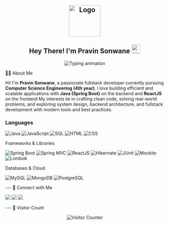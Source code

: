 <h2 align="center">
  <img align="center" height="100px" src="https://user-images.githubusercontent.com/51513908/150689872-eaa21d9a-7c65-4662-938c-26091c09cd70.svg" alt="Logo" /> 
  <br><br>
  Hey There! I'm Pravin Sonwane <img src="https://media.giphy.com/media/hvRJCLFzcasrR4ia7z/giphy.gif" width="28" alt="wave"/>
</h2>

<p align="center">
  <img src="https://readme-typing-svg.herokuapp.com?color=%2336BCF7&size=48&center=true&width=600&height=100&lines=Java+Developer;Spring+Boot+Enthusiast;Fullstack+Engineer;React+Developer;Problem+Solver;Clean+Code+Advocate" alt="Typing animation" />
</p>
👨‍💻 About Me

Hi! I'm **Pravin Sonwane**, a passionate fullstack developer currently pursuing **Computer Science Engineering (4th year)**. I love building efficient and scalable applications with **Java (Spring Boot)** on the backend and **ReactJS** on the frontend
My interests lie in crafting clean code, solving real-world problems, and exploring system design, backend architecture, and fullstack development with modern tools and best practices.

### Languages

<p>
  <img alt="Java" src="https://img.shields.io/badge/Java-007396.svg?logo=java&logoColor=white" />
  <img alt="JavaScript" src="https://img.shields.io/badge/JavaScript-F7DF1E.svg?logo=javascript&logoColor=black" />
  <img alt="SQL" src="https://custom-icon-badges.herokuapp.com/badge/SQL-025E8C.svg?logo=database&logoColor=white" />
  <img alt="HTML" src="https://img.shields.io/badge/HTML-E34F26.svg?logo=html5&logoColor=white" />
  <img alt="CSS" src="https://img.shields.io/badge/CSS-1572B6.svg?logo=css3&logoColor=white" />
</p>
Frameworks & Libraries
<p>
  <img alt="Spring Boot" src="https://img.shields.io/badge/Spring%20Boot-6DB33F.svg?logo=spring-boot&logoColor=white" />
  <img alt="Spring MVC" src="https://img.shields.io/badge/Spring%20MVC-6DB33F.svg?logo=spring&logoColor=white" />
  <img alt="ReactJS" src="https://img.shields.io/badge/React-61DAFB.svg?logo=react&logoColor=black" />
  <img alt="Hibernate" src="https://img.shields.io/badge/Hibernate-59666C.svg?logo=hibernate&logoColor=white" />
  <img alt="JUnit" src="https://img.shields.io/badge/JUnit-25A162.svg?logo=junit5&logoColor=white" />
  <img alt="Mockito" src="https://img.shields.io/badge/Mockito-4CAF50.svg?logo=java&logoColor=white" />
  <img alt="Lombok" src="https://img.shields.io/badge/Lombok-ED1C24.svg?logo=lombok&logoColor=white" />
</p>
Databases & Cloud
<p>
  <img alt="MySQL" src="https://img.shields.io/badge/MySQL-00f.svg?logo=mysql&logoColor=white" />
  <img alt="MongoDB" src="https://img.shields.io/badge/MongoDB-47A248.svg?logo=mongodb&logoColor=white" />
  <img alt="PostgreSQL" src="https://img.shields.io/badge/PostgreSQL-336791.svg?logo=postgresql&logoColor=white" />
</p>
---
🔗 Connect with Me
<p>
  <a href="https://github.com/Pravin2004P" target="_blank"><img src="https://img.shields.io/badge/GitHub-Pravin2004P-black?style=for-the-badge&logo=github" /></a>
  <a href="https://www.linkedin.com/in/pravin-sonwane" target="_blank"><img src="https://img.shields.io/badge/LinkedIn-pravin--sonwane-blue?style=for-the-badge&logo=linkedin" /></a>
  <a href="mailto:pravinson222@gmail.com"><img src="https://img.shields.io/badge/Gmail-pravinson222@gmail.com-D14836?style=for-the-badge&logo=gmail&logoColor=white" /></a>
</p>
---
👀 Visitor Count

<p align="center">
  <img src="https://profile-counter.glitch.me/Pravin2004P/count.svg" alt="Visitor Counter" />
</p>
